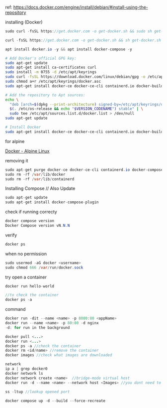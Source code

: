 ref: https://docs.docker.com/engine/install/debian/#install-using-the-repository

installing (Docker)

```java
sudo curl -fsSL https://get.docker.com -o get-docker.sh && sudo sh get-docker.sh

curl -fsSL https://get.docker.com -o get-docker.sh && sh get-docker.sh

apt install docker.io -y && apt install docker-compose -y

```

```bash
# Add Docker's official GPG key:
sudo apt-get update
sudo apt-get install ca-certificates curl
sudo install -m 0755 -d /etc/apt/keyrings
sudo curl -fsSL https://download.docker.com/linux/debian/gpg -o /etc/apt/keyrings/docker.asc
sudo chmod a+r /etc/apt/keyrings/docker.asc
sudo apt-get install docker-ce docker-ce-cli containerd.io docker-buildx-plugin docker-compose-plugin

# Add the repository to Apt sources:
echo \
  "deb [arch=$(dpkg --print-architecture) signed-by=/etc/apt/keyrings/docker.asc] https://download.docker.com/linux/debian \
  $(. /etc/os-release && echo "$VERSION_CODENAME") stable" | \
  sudo tee /etc/apt/sources.list.d/docker.list > /dev/null
sudo apt-get update

# Install Docker
sudo apt-get install docker-ce docker-ce-cli containerd.io docker-buildx-plugin docker-compose-plugin
```

for alpine

[Docker - Alpine Linux](https://wiki.alpinelinux.org/wiki/Docker)

removing it

```java
sudo apt-get purge docker-ce docker-ce-cli containerd.io docker-compose-plugin
sudo rm -rf /var/lib/docker
sudo rm -rf /var/lib/containerd
```

Installing Compose // Also Update

```java
sudo apt-get update
sudo apt-get install docker-compose-plugin
```

check if running correcty

```java
docker compose version
Docker Compose version vN.N.N
```

verify

```java
docker ps
```

when no permission

```java
sudo usermod -aG docker <username>
sudo chmod 666 /var/run/docker.sock
```

try open a container

```java
docker run hello-world

//to check the container
docker ps -a
```

command

```java
docker run -dit --name <name> -p 8080:80 <appName>
docker run --name <name> -p 80:80 -d nginx
-d: for run in the background

docker pull <...>
docker run <...>
docker ps -a //check the container
docker rm <id/name> //remove the container
docker images //check what images are downloaded

network
ip a | grep docker0
docker network ls
docker network create <name>  //bridge-mode virtual host
docker run -d --name <name> --network host <Images> //you dont need to specify the port
   
ss -ltup //lookup opened port

docker compose up -d --build --force-recreate
```